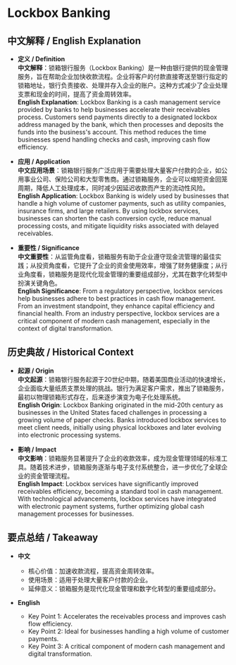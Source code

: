 # Lockbox Banking

## 中文解释 / English Explanation

* **定义 / Definition**  
  **中文解释**：锁箱银行服务（Lockbox Banking）是一种由银行提供的现金管理服务，旨在帮助企业加快收款流程。企业将客户的付款直接寄送至银行指定的锁箱地址，银行负责接收、处理并存入企业的账户。这种方式减少了企业处理支票和现金的时间，提高了资金周转效率。  
  **English Explanation**: Lockbox Banking is a cash management service provided by banks to help businesses accelerate their receivables process. Customers send payments directly to a designated lockbox address managed by the bank, which then processes and deposits the funds into the business's account. This method reduces the time businesses spend handling checks and cash, improving cash flow efficiency.

* **应用 / Application**  
  **中文应用场景**：锁箱银行服务广泛应用于需要处理大量客户付款的企业，如公用事业公司、保险公司和大型零售商。通过锁箱服务，企业可以缩短资金回笼周期，降低人工处理成本，同时减少因延迟收款而产生的流动性风险。  
  **English Application**: Lockbox Banking is widely used by businesses that handle a high volume of customer payments, such as utility companies, insurance firms, and large retailers. By using lockbox services, businesses can shorten the cash conversion cycle, reduce manual processing costs, and mitigate liquidity risks associated with delayed receivables.

* **重要性 / Significance**  
  **中文重要性**：从监管角度看，锁箱服务有助于企业遵守现金流管理的最佳实践；从投资角度看，它提升了企业的资金使用效率，增强了财务健康度；从行业角度看，锁箱服务是现代化现金管理的重要组成部分，尤其在数字化转型中扮演关键角色。  
  **English Significance**: From a regulatory perspective, lockbox services help businesses adhere to best practices in cash flow management. From an investment standpoint, they enhance capital efficiency and financial health. From an industry perspective, lockbox services are a critical component of modern cash management, especially in the context of digital transformation.

## 历史典故 / Historical Context

* **起源 / Origin**  
  **中文起源**：锁箱银行服务起源于20世纪中期，随着美国商业活动的快速增长，企业面临大量纸质支票处理的挑战。银行为满足客户需求，推出了锁箱服务，最初以物理锁箱形式存在，后来逐步演变为电子化处理系统。  
  **English Origin**: Lockbox Banking originated in the mid-20th century as businesses in the United States faced challenges in processing a growing volume of paper checks. Banks introduced lockbox services to meet client needs, initially using physical lockboxes and later evolving into electronic processing systems.

* **影响 / Impact**  
  **中文影响**：锁箱服务显著提升了企业的收款效率，成为现金管理领域的标准工具。随着技术进步，锁箱服务逐渐与电子支付系统整合，进一步优化了全球企业的资金管理流程。  
  **English Impact**: Lockbox services have significantly improved receivables efficiency, becoming a standard tool in cash management. With technological advancements, lockbox services have integrated with electronic payment systems, further optimizing global cash management processes for businesses.

## 要点总结 / Takeaway

* **中文**  
  - 核心价值：加速收款流程，提高资金周转效率。  
  - 使用场景：适用于处理大量客户付款的企业。  
  - 延伸意义：锁箱服务是现代化现金管理和数字化转型的重要组成部分。  

* **English**  
  - Key Point 1: Accelerates the receivables process and improves cash flow efficiency.  
  - Key Point 2: Ideal for businesses handling a high volume of customer payments.  
  - Key Point 3: A critical component of modern cash management and digital transformation.